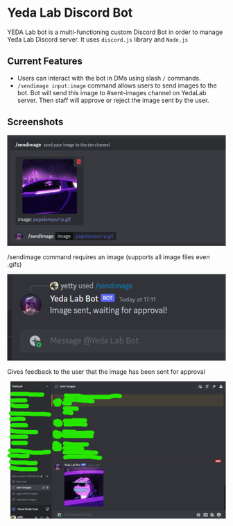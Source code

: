 # Yeda Lab Discord Bot
YEDA Lab bot is a multi-functioning custom Discord Bot in order to manage Yeda Lab Discord server. It uses `discord.js` library and `Node.js`

## Current Features
- Users can interact with the bot in DMs using slash `/` commands.
- `/sendimage input:image` command allows users to send images to the bot. Bot will send this image to #sent-images channel on YedaLab server. Then staff will approve or reject the image sent by the user.

## Screenshots
![command1](https://github.com/yettyo/yedaLabBot/blob/master/screenshots/Screenshot%202023-03-17%20171135.png?raw=true)

/sendimage command requires an image (supports all image files even .gifs)

![command2](https://github.com/yettyo/yedaLabBot/blob/master/screenshots/ss.png?raw=true)

Gives feedback to the user that the image has been sent for approval

![command3](https://github.com/yettyo/yedaLabBot/blob/master/screenshots/Screenshot%202023-03-17%20171254.png?raw=true)
